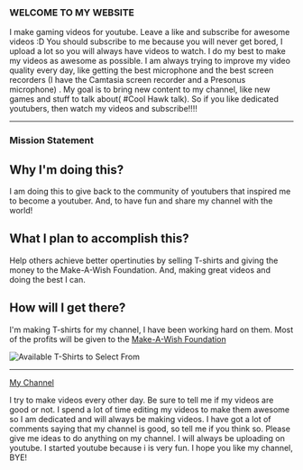 ### WELCOME TO MY WEBSITE
I make gaming videos for youtube. Leave a like and subscribe for awesome videos :D You should subscribe to me because you will never get bored, I upload a lot so you will always have videos to watch. I do my best to make my videos as awesome as possible. I am always trying to improve my video quality every day, like getting the best microphone and the best screen recorders (I have the Camtasia screen recorder and a Presonus microphone) . My goal is to bring new content to my channel, like new games and stuff to talk about( #Cool Hawk talk). So if you like dedicated youtubers, then watch my videos and subscribe!!!!

***

### Mission Statement 
## Why I'm doing this?

I am doing this to give back to the community of youtubers that inspired me to become a youtuber.
And, to have fun and share my channel with the world!

## What I plan to accomplish this?
Help others achieve better opertinuties by selling T-shirts and giving the money to the Make-A-Wish Foundation.
And, making great videos and doing the best I can. 

## How will I get there?

I'm making T-shirts for my channel, I have been working hard on them. Most of the profits will be given to the [Make-A-Wish Foundation](http://wish.org/#sm.000gsk9ct10gnf2s11drsxjryvbia)

![Available T-Shirts to Select From](https://coolhawk646.github.io/images/tshirt-make_wish.jpg)

***

[My Channel](https://www.youtube.com/channel/UCaOrHljnNkpY5tVkXgxg3lA/featured)

I try to make videos every other day. Be sure to tell me if my videos are good or not. 
I spend a lot of time editing my videos to make them awesome so I am dedicated and will always be making videos. I have got a lot of comments saying that my channel is good, so tell me if you think so. Please give me ideas to do anything on my channel. I will always be uploading on youtube. I started youtube because i is very fun. I hope you like my channel, BYE!   